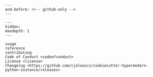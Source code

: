 ```{include} ../README.md
---
end-before: <!-- github-only -->
---
```

[mit license]: license
[contributor guide]: contributing
[command-line reference]: usage

```{toctree}
---
hidden:
maxdepth: 1
---

usage
reference
contributing
Code of Conduct <codeofconduct>
License <license>
Changelog <https://github.com/cjolowicz/cookiecutter-hypermodern-python-instance/releases>
```
